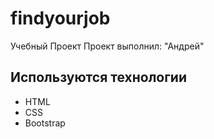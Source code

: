 # findyourjob
Учебный Проект
Проект выполнил: "Андрей"

## Используются технологии
- HTML
- CSS
- Bootstrap
